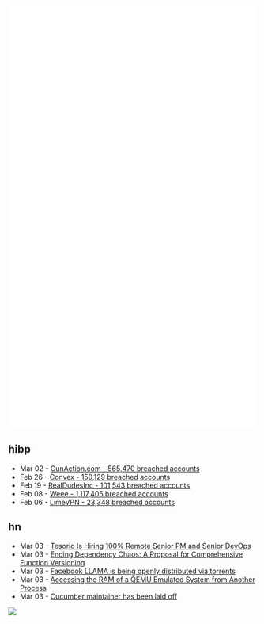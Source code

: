 ![Metrics](https://raw.githubusercontent.com/phixion/phixion/master/metrics.svg)

## hibp

<!--
for https://github.com/phixion/phixion/blob/main/.github/workflows/feeds.yml
-->
<!--START_SECTION:haveibeenpwnd-->
- Mar 02 - [GunAction.com - 565,470 breached accounts](https://haveibeenpwned.com/PwnedWebsites#GunAuction)
- Feb 26 - [Convex - 150,129 breached accounts](https://haveibeenpwned.com/PwnedWebsites#Convex)
- Feb 19 - [RealDudesInc - 101,543 breached accounts](https://haveibeenpwned.com/PwnedWebsites#RealDudesInc)
- Feb 08 - [Weee - 1,117,405 breached accounts](https://haveibeenpwned.com/PwnedWebsites#Weee)
- Feb 06 - [LimeVPN - 23,348 breached accounts](https://haveibeenpwned.com/PwnedWebsites#LimeVPN)
<!--END_SECTION:haveibeenpwnd-->

## hn

<!--
for https://github.com/phixion/phixion/blob/main/.github/workflows/feeds.yml
-->
<!--START_SECTION:hn-->
- Mar 03 - [Tesorio Is Hiring 100% Remote Senior PM and Senior DevOps](https://www.tesorio.com/careers#job-openings)
- Mar 03 - [Ending Dependency Chaos: A Proposal for Comprehensive Function Versioning](https://github.com/davidbullado/blog/blob/main/we-need-a-new-versioning-notation.md)
- Mar 03 - [Facebook LLAMA is being openly distributed via torrents](https://github.com/facebookresearch/llama/pull/73/files)
- Mar 03 - [Accessing the RAM of a QEMU Emulated System from Another Process](https://blog.reds.ch/?p=1379)
- Mar 03 - [Cucumber maintainer has been laid off](https://mattwynne.net/new-beginning)
<!--END_SECTION:hn-->

<!--
for https://yhype.me
-->
![](https://hit.yhype.me/github/profile?user_id=13013670)
